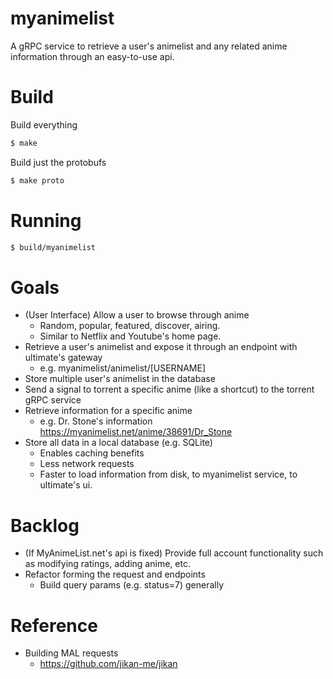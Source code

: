# myanimelist

A gRPC service to retrieve a user's animelist and any related anime information through an easy-to-use api.

# Build

Build everything
```bash
$ make
```

Build just the protobufs
```bash
$ make proto
```

# Running

```bash
$ build/myanimelist
```

# Goals
- (User Interface) Allow a user to browse through anime
    - Random, popular, featured, discover, airing.
    - Similar to Netflix and Youtube's home page.
- Retrieve a user's animelist and expose it through an endpoint with ultimate's gateway 
    - e.g. myanimelist/animelist/[USERNAME]
- Store multiple user's animelist in the database
- Send a signal to torrent a specific anime (like a shortcut) to the torrent gRPC service
- Retrieve information for a specific anime
    - e.g. Dr. Stone's information https://myanimelist.net/anime/38691/Dr_Stone
- Store all data in a local database (e.g. SQLite)
    - Enables caching benefits
    - Less network requests
    - Faster to load information from disk, to myanimelist service, to ultimate's ui.

# Backlog
- (If MyAnimeList.net's api is fixed) Provide full account functionality such as modifying ratings, adding anime, etc.
- Refactor forming the request and endpoints
    - Build query params (e.g. status=7) generally

# Reference
- Building MAL requests
    - https://github.com/jikan-me/jikan